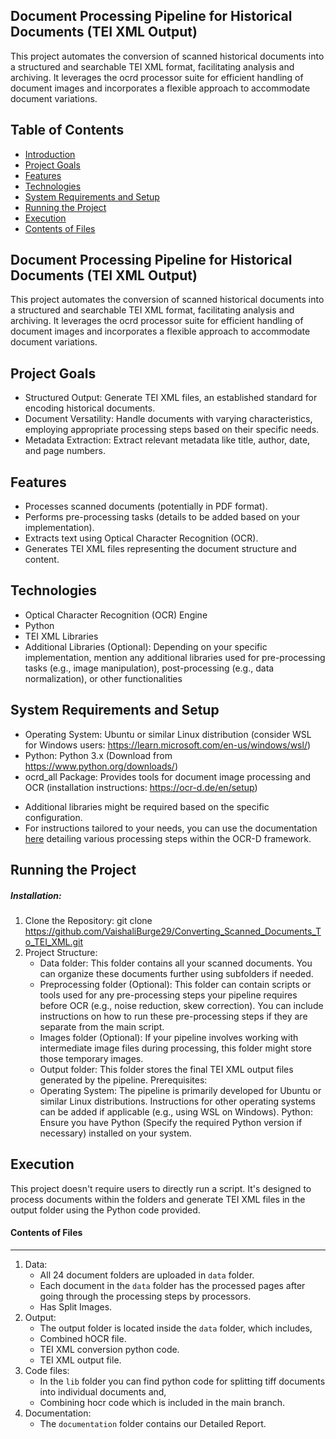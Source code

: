 ## Document Processing Pipeline for Historical Documents (TEI XML Output)

This project automates the conversion of scanned historical documents into a structured and searchable TEI XML format, facilitating analysis and archiving. It leverages the ocrd processor suite for efficient handling of document images and incorporates a flexible approach to accommodate document variations.

## Table of Contents

* [Introduction](#document-processing-pipeline-for-historical-documents-tei-xml-output)
* [Project Goals](#project-goals)
* [Features](#features)
* [Technologies](#technologies)
* [System Requirements and Setup](#system-requirements-and-setup)
* [Running the Project](#running-the-project)
* [Execution](#execution)
* [Contents of Files](#contents-of-files)

## Document Processing Pipeline for Historical Documents (TEI XML Output)

This project automates the conversion of scanned historical documents into a structured and searchable TEI XML format, facilitating analysis and archiving. It leverages the ocrd processor suite for efficient handling of document images and incorporates a flexible approach to accommodate document variations.

## Project Goals

* Structured Output: Generate TEI XML files, an established standard for encoding historical documents.
* Document Versatility: Handle documents with varying characteristics, employing appropriate processing steps based on their specific needs.
* Metadata Extraction: Extract relevant metadata like title, author, date, and page numbers.

## Features

* Processes scanned documents (potentially in PDF format).
* Performs pre-processing tasks (details to be added based on your implementation).
* Extracts text using Optical Character Recognition (OCR).
* Generates TEI XML files representing the document structure and content.

## Technologies

* Optical Character Recognition (OCR) Engine
* Python
* TEI XML Libraries
* Additional Libraries (Optional): Depending on your specific implementation, mention any additional libraries used for pre-processing tasks (e.g., image manipulation), post-processing (e.g., data normalization), or other functionalities

## System Requirements and Setup

* Operating System: Ubuntu or similar Linux distribution (consider WSL for Windows users: https://learn.microsoft.com/en-us/windows/wsl/)
* Python: Python 3.x (Download from https://www.python.org/downloads/)
* ocrd_all Package: Provides tools for document image processing and OCR (installation instructions: https://ocr-d.de/en/setup)
- Additional libraries might be required based on the specific configuration.
- For instructions tailored to your needs, you can use the documentation [here](https://github.com/VaishaliBurge29/Converting_Scanned_Documents_To_TEI_XML.git) detailing various processing steps within the OCR-D framework.

## Running the Project

##### Installation:
1. Clone the Repository: git clone
      https://github.com/VaishaliBurge29/Converting_Scanned_Documents_To_TEI_XML.git
2. Project Structure:
     - Data folder: This folder contains all your scanned documents. You can organize these documents further using subfolders if needed.
     - Preprocessing folder (Optional): This folder can contain scripts or tools used for any pre-processing steps your pipeline requires before OCR (e.g., noise reduction, skew correction). You can include instructions on how to run these pre-processing steps if they are separate from the main script.
     - Images folder (Optional): If your pipeline involves working with intermediate image files during processing, this folder might store those temporary images.
     - Output folder: This folder stores the final TEI XML output files generated by the pipeline.
Prerequisites:
     - Operating System: The pipeline is primarily developed for Ubuntu or similar Linux distributions. Instructions for other operating systems can be added if applicable (e.g., using WSL on Windows).
Python: Ensure you have Python (Specify the required Python version if necessary) installed on your system.

## Execution

This project doesn't require users to directly run a script. It's designed to process documents within the folders and generate TEI XML files in the output folder using the Python code provided.

#### Contents of Files
***
1. Data: 
      - All 24 document folders are uploaded in `data` folder.
      - Each document in the `data` folder has the processed pages after going through the processing steps by processors.
      - Has Split Images. 
2. Output:
     - The output folder is located inside the `data` folder, which includes,
     - Combined hOCR file.
     - TEI XML conversion python code.
     - TEI XML output file.
3. Code files: 
      - In the `lib` folder you can find python code for splitting tiff documents into individual documents and,
      - Combining hocr code which is included in the main branch.
4. Documentation:
      -  The `documentation` folder contains our Detailed Report.
